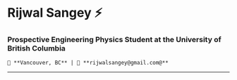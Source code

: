 # **Rijwal Sangey** ⚡️

### Prospective Engineering Physics Student at the University of British Columbia 
    📍 **Vancouver, BC** | 📧 **rijwalsangey@gmail.com@**  

  ---

  
<!--
**rijwal/rijwal** is a ✨ _special_ ✨ repository because its `README.md` (this file) appears on your GitHub profile.

Here are some ideas to get you started:

- 🔭 I’m currently working on ...
- 🌱 I’m currently learning ...
- 👯 I’m looking to collaborate on ...
- 🤔 I’m looking for help with ...
- 💬 Ask me about ...
- 📫 How to reach me: ...
- 😄 Pronouns: ...
- ⚡ Fun fact: ...
-->
